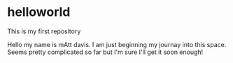 # helloworld
This is my first repository

Hello my name is mAtt davis. I am just beginning my journay into this space.
Seems pretty complicated so far but I'm sure I'll get it soon enough!
